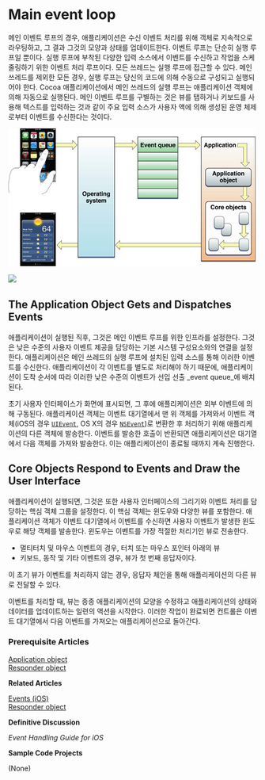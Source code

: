 # Main event loop

메인 이벤트 루프의 경우, 애플리케이션은 수신 이벤트 처리를 위해 객체로 지속적으로 라우팅하고, 그 결과 그것의 모양과 상태를 업데이트한다. 이벤트 루프는 단순히 실행 루프일 뿐이다. 실행 루프에 부착된 다양한 입력 소스에서 이벤트를 수신하고 작업을 스케줄링하기 위한 이벤트 처리 루프이다. 모든 쓰레드는 실행 루프에 접근할 수 있다. 메인 쓰레드를 제외한 모든 경우, 실행 루프는 당신의 코드에 의해 수동으로 구성되고 실행되어야 한다. Cocoa 애플리케이션에서 메인 쓰레드의 실행 루프는 애플리케이션 객체에 의해 자동으로 실행된다. 메인 이벤트 루프를 구별하는 것은 뷰를 탭하거나 키보드를 사용해 텍스트를 입력하는 것과 같이 주요 입력 소스가 사용자 액에 의해 생성된 운영 체제로부터 이벤트를 수신한다는 것이다.

![](../../.gitbook/assets/main_event_loop.jpg)

![](https://github.com/junyng/study-apple-docs/tree/c4b292b17da2edc8670232ab9689281024a64f04/.gitbook/assets/main_event_loop.jpg)

## The Application Object Gets and Dispatches Events

애플리케이션이 실행된 직후, 그것은 메인 이벤트 루프를 위한 인프라를 설정한다. 그것은 낮은 수준의 사용자 이벤트 제공을 담당하는 기본 시스템 구성요소와의 연결을 설정한다. 애플리케이션은 메인 쓰레드의 실행 루프에 설치된 입력 소스를 통해 이러한 이벤트를 수신한다. 애플리케이션이 각 이벤트를 별도로 처리해야 하기 때문에, 애플리케이션이 도착 순서에 따라 이러한 낮은 수준의 이벤트가 선입 선출 _event queue_에 배치된다.

초기 사용자 인터페이스가 화면에 표시되면, 그 후에 애플리케이션은 외부 이벤트에 의해 구동된다. 애플리케이션 객체는 이벤트 대기열에서 맨 위 객체를 가져와서 이벤트 객체\(iOS의 경우 [`UIEvent`](https://developer.apple.com/documentation/uikit/uievent), OS X의 경우 [`NSEvent`](https://developer.apple.com/documentation/appkit/nsevent)\)로 변환한 후 처리하기 위해 애플리케이션의 다른 객체에 발송한다. 이벤트를 발송한 호출이 반환되면 애플리케이션은 대기열에서 다음 객체를 가져와 발송한다. 이는 애플리케이션이 종료될 때까지 계속 진행한다.

## Core Objects Respond to Events and Draw the User Interface

애플리케이션이 실행되면, 그것은 또한 사용자 인터페이스의 그리기와 이벤트 처리를 담당하는 핵심 객체 그룹을 설정한다. 이 핵심 객체는 윈도우와 다양한 뷰를 포함한다. 애플리케이션 객체가 이벤트 대기열에서 이벤트를 수신하면 사용자 이벤트가 발생한 윈도우로 해당 객체를 발송한다. 윈도우는 이벤트를 가장 적절한 처리기인 뷰로 전송한다.

* 멀티터치 및 마우스 이벤트의 경우, 터치 또는 마우스 포인터 아래의 뷰
* 키보드, 동작 및 기타 이벤트의 경우, 뷰가 첫 번째 응답자이다.

이 초기 뷰가 이벤트를 처리하지 않는 경우, 응답자 체인을 통해 애플리케이션의 다른 뷰로 전달할 수 있다.

이벤트를 처리할 때, 뷰는 종종 애플리케이션의 모양을 수정하고 애플리케이션의 상태와 데이터를 업데이트하는 일련의 액션을 시작한다. 이러한 작업이 완료되면 컨트롤은 이벤트 대기열에서 다음 이벤트를 가져오는 애플리케이션으로 돌아간다.

### Prerequisite Articles

[Application object](https://developer.apple.com/library/archive/documentation/General/Conceptual/Devpedia-CocoaApp/ApplicationObject.html#//apple_ref/doc/uid/TP40009071-CH10-SW1)  
[Responder object](https://developer.apple.com/library/archive/documentation/General/Conceptual/Devpedia-CocoaApp/Responder.html#//apple_ref/doc/uid/TP40009071-CH1-SW1)

**Related Articles**

[Events \(iOS\)](https://developer.apple.com/library/archive/documentation/General/Conceptual/Devpedia-CocoaApp/EventHandlingiPhone.html#//apple_ref/doc/uid/TP40009071-CH13-SW1)  
[Responder object](https://developer.apple.com/library/archive/documentation/General/Conceptual/Devpedia-CocoaApp/Responder.html#//apple_ref/doc/uid/TP40009071-CH1-SW1)

**Definitive Discussion**

_Event Handling Guide for iOS_

**Sample Code Projects**

\(None\)

